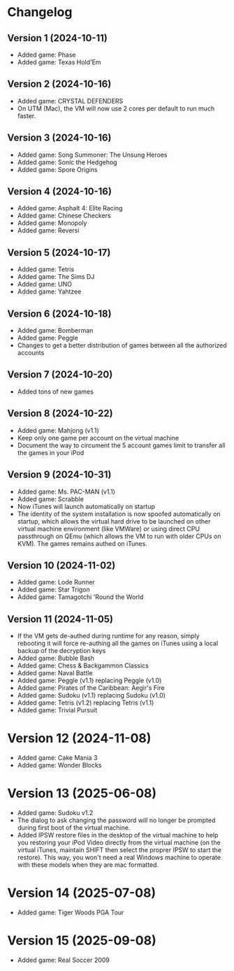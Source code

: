 # Changelog
## Version 1 (2024-10-11)
- Added game: Phase
- Added game: Texas Hold'Em

## Version 2 (2024-10-16)
- Added game: CRYSTAL DEFENDERS
- On UTM (Mac), the VM will now use 2 cores per default to run much faster.

## Version 3 (2024-10-16)
- Added game: Song Summoner: The Unsung Heroes
- Added game: Sonic the Hedgehog
- Added game: Spore Origins

## Version 4 (2024-10-16)
- Added game: Asphalt 4: Elite Racing
- Added game: Chinese Checkers
- Added game: Monopoly
- Added game: Reversi

## Version 5 (2024-10-17)
- Added game: Tetris
- Added game: The Sims DJ
- Added game: UNO
- Added game: Yahtzee

## Version 6 (2024-10-18)
- Added game: Bomberman
- Added game: Peggle
- Changes to get a better distribution of games between all the authorized accounts

## Version 7 (2024-10-20)
- Added tons of new games

## Version 8 (2024-10-22)
- Added game: Mahjong (v1.1)
- Keep only one game per account on the virtual machine
- Document the way to circument the 5 account games limit to transfer all the games in your iPod

## Version 9 (2024-10-31)
- Added game: Ms. PAC-MAN (v1.1)
- Added game: Scrabble
- Now iTunes will launch automatically on startup
- The identity of the system installation is now spoofed automatically on startup, which allows the virtual hard drive to be launched on other virtual machine environment (like VMWare) or using direct CPU passthrough on QEmu (which allows the VM to run with older CPUs on KVM). The games remains authed on iTunes.

## Version 10 (2024-11-02)
- Added game: Lode Runner
- Added game: Star Trigon
- Added game: Tamagotchi 'Round the World

## Version 11 (2024-11-05)
- If the VM gets de-authed during runtime for any reason, simply rebooting it will force re-authing all the games on iTunes using a local backup of the decryption keys
- Added game: Bubble Bash
- Added game: Chess & Backgammon Classics
- Added game: Naval Battle
- Added game: Peggle (v1.1) replacing Peggle (v1.0)
- Added game: Pirates of the Caribbean: Aegir's Fire
- Added game: Sudoku (v1.1) replacing Sudoku (v1.0)
- Added game: Tetris (v1.2) replacing Tetris (v1.1)
- Added game: Trivial Pursuit

# Version 12 (2024-11-08)
- Added game: Cake Mania 3
- Added game: Wonder Blocks

# Version 13 (2025-06-08)
- Added game: Sudoku v1.2
- The dialog to ask changing the password will no longer be prompted during first boot of the virtual machine.
- Added IPSW restore files in the desktop of the virtual machine to help you restoring your iPod Video directly from the virtual machine (on the virtual iTunes, maintain SHIFT then select the proprer IPSW to start the restore). This way, you won't need a real Windows machine to operate with these models when they are mac formatted.

# Version 14 (2025-07-08)
- Added game: Tiger Woods PGA Tour

# Version 15 (2025-09-08)
- Added game: Real Soccer 2009